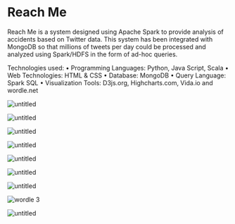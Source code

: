 # Reach Me
Reach Me is a system designed using Apache Spark to provide analysis of accidents based on Twitter data. This
system has been integrated with MongoDB so that millions of tweets per day could be processed and analyzed using
Spark/HDFS in the form of ad-hoc queries.

Technologies used: 
•	Programming Languages: Python, Java Script, Scala 
•	Web Technologies: HTML & CSS 
•	Database: MongoDB 
•	Query Language: Spark SQL 
•	Visualization Tools: D3js.org, Highcharts.com, Vida.io and wordle.net 


![untitled](https://cloud.githubusercontent.com/assets/16812117/15689471/b8932162-2744-11e6-892b-430b3f46a07a.png)

![untitled](https://cloud.githubusercontent.com/assets/16812117/15689373/440e8782-2744-11e6-99c0-511dc9f7d963.png)

![untitled](https://cloud.githubusercontent.com/assets/16812117/15689427/88c131a4-2744-11e6-92b6-1cc7a2f949d0.png)

![untitled](https://cloud.githubusercontent.com/assets/16812117/15689444/9e13a3b6-2744-11e6-9dfe-11548dbfe68b.png)

![untitled](https://cloud.githubusercontent.com/assets/16812117/15689496/d19644be-2744-11e6-8ac7-80aa73d2d64d.png)

![untitled](https://cloud.githubusercontent.com/assets/16812117/15689511/e1950c2e-2744-11e6-88f8-5624736bf88b.png)

![untitled](https://cloud.githubusercontent.com/assets/16812117/15689533/0b7b7ece-2745-11e6-9869-ce86bbb88cee.png)

![wordle 3](https://cloud.githubusercontent.com/assets/16812117/15689612/65fec2a2-2745-11e6-905b-fa4bfc95df5e.png)

![untitled](https://cloud.githubusercontent.com/assets/16812117/15689742/12de8cb4-2746-11e6-94f3-fb1ee29a45ff.jpg)
